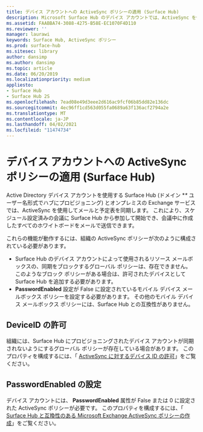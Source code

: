```yaml
---
title: デバイス アカウントへの ActiveSync ポリシーの適用 (Surface Hub)
description: Microsoft Surface Hub のデバイス アカウントでは、ActiveSync を使用してメールとカレンダーが同期されます。 これにより、スケジュール設定済みの会議に Surface Hub から参加して開始でき、会議中に作成したすべてのホワイトボードをメールで送信できます。
ms.assetid: FAABBA74-3088-4275-B58E-EC1070F4D110
ms.reviewer: ''
manager: laurawi
keywords: Surface Hub, ActiveSync ポリシー
ms.prod: surface-hub
ms.sitesec: library
author: dansimp
ms.author: dansimp
ms.topic: article
ms.date: 06/20/2019
ms.localizationpriority: medium
appliesto:
- Surface Hub
- Surface Hub 2S
ms.openlocfilehash: 7ead08e49d3eee2d616ac9fcf06b85dd82e136dc
ms.sourcegitcommit: 4ec96ff1cd563d055fa0689a63f136acf2794a2e
ms.translationtype: MT
ms.contentlocale: ja-JP
ms.lasthandoff: 04/02/2021
ms.locfileid: "11474734"
---
```

# <a name="applying-activesync-policies-to-device-accounts-surface-hub"></a>デバイス アカウントへの ActiveSync ポリシーの適用 (Surface Hub)


Active Directory デバイス アカウントを使用する Surface Hub (ドメイン **\** ユーザー名形式でハブにプロビジョニング) とオンプレミスの Exchange サービスでは、ActiveSync を使用してメールと予定表を同期します。 これにより、スケジュール設定済みの会議に Surface Hub から参加して開始でき、会議中に作成したすべてのホワイトボードをメールで送信できます。

これらの機能が動作するには、組織の ActiveSync ポリシーが次のように構成されている必要があります。

-   Surface Hub のデバイス アカウントによって使用されるリソース メールボックスの、同期をブロックするグローバル ポリシーは、存在できません。 このようなブロック ポリシーがある場合は、許可されたデバイスとして Surface Hub を追加する必要があります。
-   **PasswordEnabled** 設定が False に設定されているモバイル デバイス メールボックス ポリシーを設定する必要があります。 その他のモバイル デバイス メールボックス ポリシーには、Surface Hub との互換性がありません。

## <a name="allowing-the-deviceid"></a>DeviceID の許可

組織には、Surface Hub にプロビジョニングされたデバイス アカウントが同期されないようにするグローバル ポリシーが存在している場合があります。 このプロパティを構成するには、「 [ActiveSync に対するデバイス ID の許可](appendix-a-powershell-scripts-for-surface-hub.md#allowing-device-ids-for-activesync)」をご覧ください。

## <a name="setting-passwordenabled"></a>PasswordEnabled の設定

デバイス アカウントには、 **PasswordEnabled** 属性が False または 0 に設定された ActiveSync ポリシーが必要です。 このプロパティを構成するには、「 [Surface Hub と互換性のある Microsoft Exchange ActiveSync ポリシーの作成](appendix-a-powershell-scripts-for-surface-hub.md#create-compatible-as-policy)」をご覧ください。

 

 





